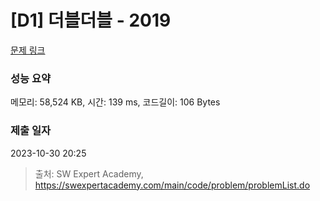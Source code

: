 # [D1] 더블더블 - 2019 

[문제 링크](https://swexpertacademy.com/main/code/problem/problemDetail.do?contestProbId=AV5QDEX6AqwDFAUq) 

### 성능 요약

메모리: 58,524 KB, 시간: 139 ms, 코드길이: 106 Bytes

### 제출 일자

2023-10-30 20:25



> 출처: SW Expert Academy, https://swexpertacademy.com/main/code/problem/problemList.do